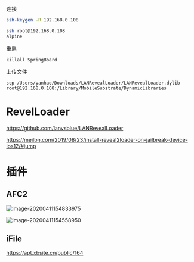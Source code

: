 连接

```bash
ssh-keygen -R 192.168.0.108

ssh root@192.168.0.108
alpine
```

重启

```
killall SpringBoard
```

上传文件

```
scp /Users/yanhao/Downloads/LANRevealLoader/LANRevealLoader.dylib  root@192.168.0.108:/Library/MobileSubstrate/DynamicLibraries
```



# RevelLoader

https://github.com/lanvsblue/LANRevealLoader

https://meilbn.com/2019/08/23/install-reveal2loader-on-jailbreak-device-ios12/#jump



# 插件

## AFC2

![image-20200411154833975](https://tva1.sinaimg.cn/large/007S8ZIlgy1gdpvkr2xpej31ee08admd.jpg)

![image-20200411154558950](https://tva1.sinaimg.cn/large/007S8ZIlgy1gdpvi3p1olj309a023t8x.jpg)

## iFile

https://apt.xbsite.cn/public/164